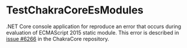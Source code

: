 # TestChakraCoreEsModules

.NET Core console application for reproduce an error that occurs during evaluation of ECMAScript 2015 static module.
This error is described in [issue #6266](https://github.com/microsoft/ChakraCore/issues/6266) in the ChakraCore repository.
